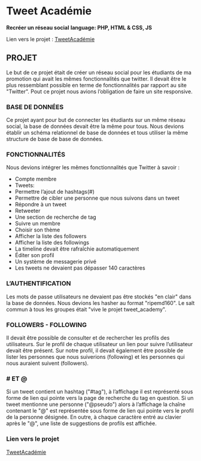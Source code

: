 
# Tweet Académie

**Recréer un réseau social**
**language: PHP, HTML & CSS, JS**

Lien vers le projet : [TweetAcadémie](https://gildas-le-drogoff.alwaysdata.net/academie)

## PROJET

Le but de ce projet était de créer un réseau social pour les étudiants de ma promotion qui avait les mêmes
fonctionnalités que twitter. Il devait être le plus ressemblant possible en terme de fonctionnalités par rapport au
site "Twitter".
Pout ce projet nous avions l’obligation de faire un site responsive.



### BASE DE DONNÉES

Ce projet ayant pour but de connecter les étudiants sur un même réseau social, la base de données devait être la même pour
tous. Nous devions établir un schéma relationnel de base de données et tous utiliser la même structure de base de base de données.

### FONCTIONNALITÉS

Nous devions intégrer les mêmes fonctionnalités que Twitter à savoir :

- Compte membre
- Tweets:
- Permettre l’ajout de hashtags(#)
- Permettre de cibler une personne que nous suivons dans un tweet
- Répondre à un tweet
- Retweeter
- Une section de recherche de tag
- Suivre un membre
- Choisir son thème
- Afficher la liste des followers
- Afficher la liste des followings
- La timeline devait être rafraîchie automatiquement
- Éditer son profil
- Un système de messagerie privé
- Les tweets ne devaient pas dépasser 140 caractères

### L’AUTHENTIFICATION

Les mots de passe utilisateurs ne devaient pas être stockés "en clair" dans la base de données. Nous devions les hasher au
format "ripemd160". Le salt commun à tous les groupes était "vive le projet tweet_academy".

### FOLLOWERS - FOLLOWING

Il devait être possible de consulter et de rechercher les profils des utilisateurs. Sur le profil de chaque utilisateur un
lien pour suivre l’utilisateur devait être présent. Sur notre profil, il devait également être possible de lister les
personnes que nous suiverions (following) et les personnes qui nous auraient suivent (followers).

### # ET @

Si un tweet contient un hashtag ("#tag"), à l’affichage il est représenté sous forme de lien qui pointe vers
la page de recherche du tag en question. Si un tweet mentionne une personne ("@pseudo") alors à l’affichage la chaîne
contenant le "@" est représentée sous forme de lien qui pointe vers le profil de la personne désignée. En outre, à
chaque caractère entré au clavier après le "@", une liste de suggestions de profils est affichée.

### Lien vers le projet
[TweetAcadémie](https://gildas-le-drogoff.alwaysdata.net/academie)

